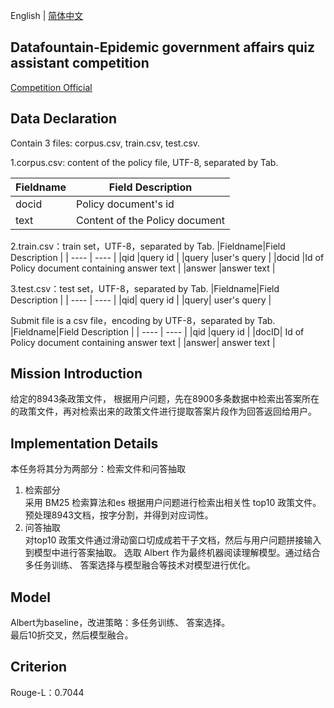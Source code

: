 English | [简体中文](README_zh.md)

## Datafountain-Epidemic government affairs quiz assistant competition
[Competition Official](https://www.datafountain.cn/competitions/424)  
## Data Declaration
Contain 3 files: corpus.csv, train.csv, test.csv.

1.corpus.csv: content of the policy file, UTF-8, separated by Tab.  

|Fieldname|Field Description  |
|  ----  | ----  |
|docid	|Policy document's id |
|text	|Content of the Policy document  |

2.train.csv：train set，UTF-8，separated by Tab. 
|Fieldname|Field Description  |
|  ----  | ----  |
|qid	|query id |
|query	|user's query |
|docid	|Id of Policy document containing answer text | 
|answer	|answer text |

3.test.csv：test set，UTF-8，separated by Tab. 
|Fieldname|Field Description  |
|  ----  | ----  |
|qid|	query id |
|query|	user's query | 

Submit file is a csv file，encoding by UTF-8，separated by Tab.  
|Fieldname|Field Description  |
|  ----  | ----  |
|qid	|query id  |
|docID|	Id of Policy document containing answer text | 
|answer|	answer text  | 

## Mission Introduction
给定的8943条政策文件， 根据用户问题，先在8900多条数据中检索出答案所在的政策文件，再对检索出来的政策文件进行提取答案片段作为回答返回给用户。  

## Implementation Details
本任务将其分为两部分：检索文件和问答抽取
1. 检索部分  
  采用 BM25 检索算法和es 根据用户问题进行检索出相关性 top10 政策文件。 
  预处理8943文档，按字分割，并得到对应词性。
2. 问答抽取  
  对top10 政策文件通过滑动窗口切成成若干子文档，然后与用户问题拼接输入到模型中进行答案抽取。
  选取 Albert 作为最终机器阅读理解模型。通过结合多任务训练、 答案选择与模型融合等技术对模型进行优化。

## Model
Albert为baseline，改进策略：多任务训练、 答案选择。  
最后10折交叉，然后模型融合。

## Criterion  
  Rouge-L：0.7044
  
